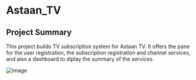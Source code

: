 # Astaan_TV
## Project Summary
This project builds TV subscription system for Astaan TV. It offers the pane for the user registration, the subscription registration and channel services, and also a dashboard to diplay the summary of the services.

![image](https://github.com/user-attachments/assets/1dd82d04-cc46-42f1-997b-d7348f0abff7)
